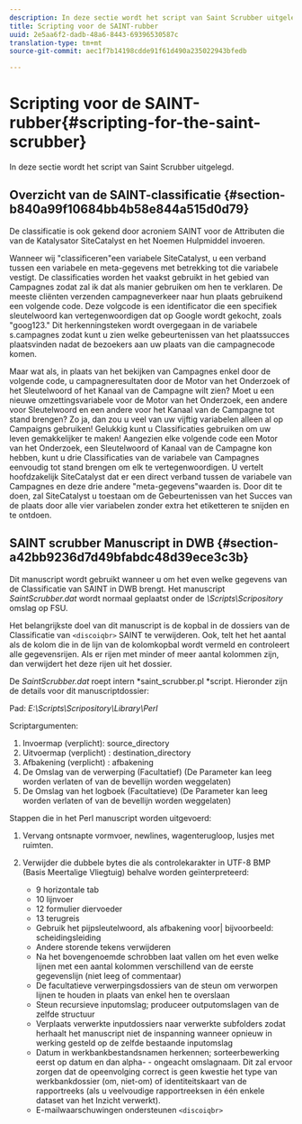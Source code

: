 ```yaml
---
description: In deze sectie wordt het script van Saint Scrubber uitgelegd.
title: Scripting voor de SAINT-rubber
uuid: 2e5aa6f2-dadb-48a6-8443-69396530587c
translation-type: tm+mt
source-git-commit: aec1f7b14198cdde91f61d490a235022943bfedb

---
```



# Scripting voor de SAINT-rubber{#scripting-for-the-saint-scrubber}

In deze sectie wordt het script van Saint Scrubber uitgelegd.

## Overzicht van de SAINT-classificatie {#section-b840a99f10684bb4b58e844a515d0d79}

De classificatie is ook gekend door acroniem SAINT voor de Attributen die van de Katalysator SiteCatalyst en het Noemen Hulpmiddel invoeren.

Wanneer wij &quot;classificeren&quot;een variabele SiteCatalyst, u een verband tussen een variabele en meta-gegevens met betrekking tot die variabele vestigt. De classificaties worden het vaakst gebruikt in het gebied van Campagnes zodat zal ik dat als manier gebruiken om hen te verklaren. De meeste cliënten verzenden campagneverkeer naar hun plaats gebruikend een volgende code. Deze volgcode is een identificator die een specifiek sleutelwoord kan vertegenwoordigen dat op Google wordt gekocht, zoals &quot;goog123.&quot; Dit herkenningsteken wordt overgegaan in de variabele s.campagnes zodat kunt u zien welke gebeurtenissen van het plaatssucces plaatsvinden nadat de bezoekers aan uw plaats van die campagnecode komen.

Maar wat als, in plaats van het bekijken van Campagnes enkel door de volgende code, u campagneresultaten door de Motor van het Onderzoek of het Sleutelwoord of het Kanaal van de Campagne wilt zien? Moet u een nieuwe omzettingsvariabele voor de Motor van het Onderzoek, een andere voor Sleutelwoord en een andere voor het Kanaal van de Campagne tot stand brengen? Zo ja, dan zou u veel van uw vijftig variabelen alleen al op Campaigns gebruiken! Gelukkig kunt u Classificaties gebruiken om uw leven gemakkelijker te maken! Aangezien elke volgende code een Motor van het Onderzoek, een Sleutelwoord of Kanaal van de Campagne kon hebben, kunt u drie Classificaties van de variabele van Campagnes eenvoudig tot stand brengen om elk te vertegenwoordigen. U vertelt hoofdzakelijk SiteCatalyst dat er een direct verband tussen de variabele van Campagnes en deze drie andere &quot;meta-gegevens&quot;waarden is. Door dit te doen, zal SiteCatalyst u toestaan om de Gebeurtenissen van het Succes van de plaats door alle vier variabelen zonder extra het etiketteren te snijden en te ontdoen.

## SAINT scrubber Manuscript in DWB {#section-a42bb9236d7d49bfabdc48d39ece3c3b}

Dit manuscript wordt gebruikt wanneer u om het even welke gegevens van de Classificatie van SAINT in DWB brengt. Het manuscript *SaintScrubber.dat* wordt normaal geplaatst onder de *\Scripts\Scripository* omslag op FSU.

Het belangrijkste doel van dit manuscript is de kopbal in de dossiers van de Classificatie van `<discoiqbr>` SAINT te verwijderen. Ook, telt het het aantal als de kolom die in de lijn van de kolomkopbal wordt vermeld en controleert alle gegevensrijen. Als er rijen met minder of meer aantal kolommen zijn, dan verwijdert het deze rijen uit het dossier.

De *SaintScrubber.dat* roept intern *saint_scrubber.pl *script. Hieronder zijn de details voor dit manuscriptdossier:

Pad: *E:\Scripts\Scripository\Library\Perl*

Scriptargumenten:

1. Invoermap (verplicht): source_directory
1. Uitvoermap (verplicht) : destination_directory
1. Afbakening (verplicht) : afbakening
1. De Omslag van de verwerping (Facultatief) (De Parameter kan leeg worden verlaten of van de bevellijn worden weggelaten)
1. De Omslag van het logboek (Facultatieve) (De Parameter kan leeg worden verlaten of van de bevellijn worden weggelaten)

Stappen die in het Perl manuscript worden uitgevoerd:

1. Vervang ontsnapte vormvoer, newlines, wagenterugloop, lusjes met ruimten.
1. Verwijder die dubbele bytes die als controlekarakter in UTF-8 BMP (Basis Meertalige Vliegtuig) behalve worden geïnterpreteerd:

   * 9 horizontale tab
   * 10 lijnvoer
   * 12 formulier diervoeder
   * 13 terugreis
   * Gebruik het pijpsleutelwoord, als afbakening voor| bijvoorbeeld: scheidingsleiding
   * Andere storende tekens verwijderen
   * Na het bovengenoemde schrobben laat vallen om het even welke lijnen met een aantal kolommen verschillend van de eerste gegevenslijn (niet leeg of commentaar)
   * De facultatieve verwerpingsdossiers van de steun om verworpen lijnen te houden in plaats van enkel hen te overslaan
   * Steun recursieve inputomslag; produceer outputomslagen van de zelfde structuur
   * Verplaats verwerkte inputdossiers naar verwerkte subfolders zodat herhaalt het manuscript niet de inspanning wanneer opnieuw in werking gesteld op de zelfde bestaande inputomslag
   * Datum in werkbankbestandsnamen herkennen; sorteerbewerking eerst op datum en dan alpha- - ongeacht omslagnaam. Dit zal ervoor zorgen dat de opeenvolging correct is geen kwestie het type van werkbankdossier (om, niet-om) of identiteitskaart van de rapportreeks (als u veelvoudige rapportreeksen in één enkele dataset van het Inzicht verwerkt).
   * E-mailwaarschuwingen ondersteunen `<discoiqbr>`

